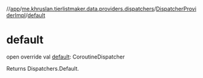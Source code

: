 //[app](../../../index.md)/[me.khruslan.tierlistmaker.data.providers.dispatchers](../index.md)/[DispatcherProviderImpl](index.md)/[default](default.md)

# default

open override val [default](default.md): CoroutineDispatcher

Returns Dispatchers.Default.
